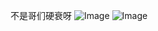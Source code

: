 不是哥们硬衰呀
![Image](https://github.com/user-attachments/assets/8907b987-e157-4f97-babb-9b78defb4a76)
![Image](https://github.com/user-attachments/assets/4ff9502a-095a-449b-a32f-2615bd6752e0)